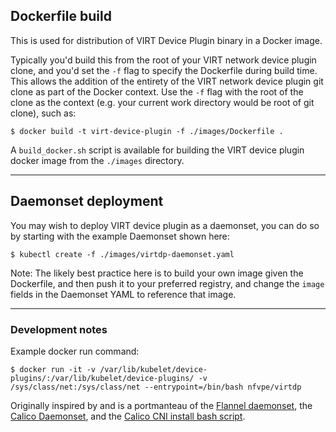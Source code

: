 ## Dockerfile build

This is used for distribution of VIRT Device Plugin binary in a Docker image.

Typically you'd build this from the root of your VIRT network device plugin clone, and you'd set the `-f` flag to specify the Dockerfile during build time. This allows the addition of the entirety of the VIRT network device plugin git clone as part of the Docker context. Use the `-f` flag with the root of the clone as the context (e.g. your current work directory would be root of git clone), such as:

```
$ docker build -t virt-device-plugin -f ./images/Dockerfile .
```

A `build_docker.sh` script is available for building the VIRT device plugin docker image from the `./images` directory.

---

## Daemonset deployment

You may wish to deploy VIRT device plugin as a daemonset, you can do so by starting with the example Daemonset shown here:

```
$ kubectl create -f ./images/virtdp-daemonset.yaml
```

Note: The likely best practice here is to build your own image given the Dockerfile, and then push it to your preferred registry, and change the `image` fields in the Daemonset YAML to reference that image.

---

### Development notes

Example docker run command:

```
$ docker run -it -v /var/lib/kubelet/device-plugins/:/var/lib/kubelet/device-plugins/ -v /sys/class/net:/sys/class/net --entrypoint=/bin/bash nfvpe/virtdp
```

Originally inspired by and is a portmanteau of the [Flannel daemonset](https://github.com/coreos/flannel/blob/master/Documentation/kube-flannel.yml), the [Calico Daemonset](https://github.com/projectcalico/calico/blob/master/v2.0/getting-started/kubernetes/installation/hosted/k8s-backend-addon-manager/calico-daemonset.yaml), and the [Calico CNI install bash script](https://github.com/projectcalico/cni-plugin/blob/be4df4db2e47aa7378b1bdf6933724bac1f348d0/k8s-install/scripts/install-cni.sh#L104-L153).
